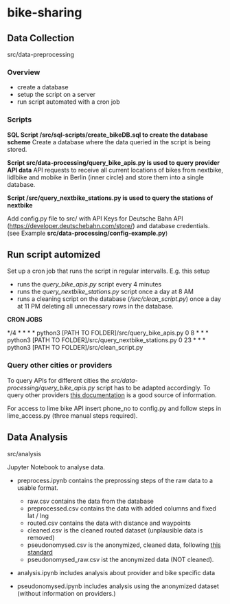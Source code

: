 # bike-sharing

## Data Collection
src/data-preprocessing

### Overview
- create a database
- setup the script on a server
- run script automated with a cron job

### Scripts 

**SQL Script /src/sql-scripts/create_bikeDB.sql to create the database scheme**
Create a database where the data queried in the script is being stored.

**Script src/data-processing/query_bike_apis.py is used to query provider API data**
API requests to receive all current locations of bikes from nextbike, lidlbike and mobike in Berlin (inner circle) and store them into a single database.

**Script /src/query_nextbike_stations.py is used to query the stations of nextbike**

Add config.py file to src/ with API Keys for Deutsche Bahn API (https://developer.deutschebahn.com/store/) and database credentials. (see Example **src/data-processing/config-example.py**)

## Run script automized
Set up a cron job that runs the script in regular intervalls. 
E.g. this setup 
- runs the *query_bike_apis.py* script every 4 minutes
- runs the *query_nextbike_stations.py* script once a day at 8 AM
- runs a cleaning script on the database (*/src/clean_script.py*) once a day at 11 PM deleting all unnecessary rows in the database.

**CRON JOBS**

*/4 * * * * python3 [PATH TO FOLDER]/src/query_bike_apis.py
0 8 * * * python3 [PATH TO FOLDER]/src/query_nextbike_stations.py
0 23 * * * python3 [PATH TO FOLDER]/src/clean_script.py


### Query other cities or providers
To query APIs for different cities the *src/data-processing/query_bike_apis.py* script has to be adapted accordingly.
To query other providers [this documentation](https://github.com/ubahnverleih/WoBike/) is a good source of information.

For access to lime bike API insert phone_no to config.py and follow steps in lime_access.py (three manual steps required).

## Data Analysis
src/analysis

Jupyter Notebook to analyse data.

- preprocess.ipynb contains the preprossing steps of the raw data to a usable format. 
    - raw.csv contains the data from the database
    - preprocessed.csv contains the data with added columns and fixed lat / lng
    - routed.csv contains the data with distance and waypoints
    - cleaned.csv is the cleaned routed dataset (unplausible data is removed)
    - pseudonomysed.csv is the anonymized, cleaned data, following [this standard](https://data.louisvilleky.gov/dataset/dockless-vehicles) 
    - pseudonomysed_raw.csv ist the anonymized data (NOT cleaned).

- analysis.ipynb includes analysis about provider and bike specific data

- pseudonomysed.ipynb includes analysis using the anonymized dataset (without information on providers.)
